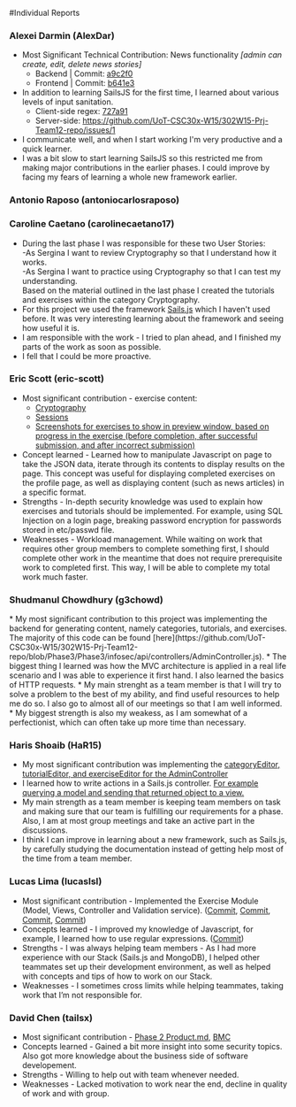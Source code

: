 #Individual Reports

<h3>Alexei Darmin (AlexDar)</h3>  
<ul>
  <li>Most Significant Technical Contribution: News functionality <i>[admin can create, edit, delete news stories]</i>
    <ul>
      <li>Backend | Commit: <a href="https://github.com/UoT-CSC30x-W15/302W15-Prj-Team12-repo/commit/a9c2f0e19724151dcebb21358c3e5e16e413b60a">a9c2f0</a></li>
      <li>Frontend | Commit: <a href="https://github.com/UoT-CSC30x-W15/302W15-Prj-Team12-repo/commit/b641e39ea99a9f4b90f1b516087f6fb3550a30a7">b641e3</a>
    </ul>
  </li>
  <li>In addition to learning SailsJS for the first time, I learned about various levels of input sanitation.
    <ul>
      <li>Client-side regex: <a href="https://github.com/UoT-CSC30x-W15/302W15-Prj-Team12-repo/commit/727a91bfc77948f5f1b5860b30de68d864e34ac6">727a91</a></li>
      <li>Server-side: <a href="https://github.com/UoT-CSC30x-W15/302W15-Prj-Team12-repo/issues/1">https://github.com/UoT-CSC30x-W15/302W15-Prj-Team12-repo/issues/1</a>
    </ul>
  </li>
  <li>I communicate well, and when I start working I'm very productive and a quick learner.</li>
  <li>I was a bit slow to start learning SailsJS so this restricted me from making major contributions in the earlier phases.  I could improve by facing my fears of learning a whole new framework earlier.</li>
</ul>



<h3>Antonio Raposo (antoniocarlosraposo)</h3>

<h3>Caroline Caetano (carolinecaetano17)</h3> 
<ul>
  <li>
    During the last phase I was responsible for these two User Stories:<br>
    -As Sergina I want to review Cryptography so that I understand how it works.<br>
    -As Sergina I want to practice using Cryptography so that I can test my understanding.<br>
    Based on the material outlined in the last phase I created the tutorials and exercises within the category Cryptography.
  </li>
  <li>
    For this project we used the framework <a href= "http://sailsjs.org/#!/">Sails.js</a> which I haven't used before. It was very interesting learning about the framework and seeing how useful it is.
  </li>
  <li> 
  I am responsible with the work - I tried to plan ahead, and I finished my parts of the work as soon as possible.
  </li>
  <li> I fell that I could be more proactive.</li>
</ul>

<h3>Eric Scott (eric-scott)</h3>  
<ul>
    <li>
        Most significant contribution - exercise content:
        <br>
        <ul>
            <li><a href="https://github.com/UoT-CSC30x-W15/302W15-Prj-Team12-repo/commit/ac3717d4622bb0f8981d15d48daddd8da6226b73">Cryptography</a></li>
            <li><a href="https://github.com/UoT-CSC30x-W15/302W15-Prj-Team12-repo/commit/96d8eed157f121d9c47f96f23533a484f242358e">Sessions</a></li>
            <li><a href="https://github.com/UoT-CSC30x-W15/302W15-Prj-Team12-repo/commit/3c7efc7283796d6ff63f0d6eab3a2c2d14546267">Screenshots for exercises to show in preview window, based on progress in the exercise (before completion, after successful submission, and after incorrect submission)</a></li>
        </ul>
    </li>
    <li>
        Concept learned - Learned how to manipulate Javascript on page to take the JSON data, iterate through its contents to display results on the page. This concept was useful for displaying completed exercises on the profile page, as well as displaying content (such as news articles) in a specific format.
    </li>
    <li>
        Strengths - In-depth security knowledge was used to explain how exercises and tutorials should be implemented. For example, using SQL Injection on a login page, breaking password encryption for passwords stored in etc/passwd file. 
    </li>
    <li>
        Weaknesses - Workload management. While waiting on work that requires other group members to complete something first, I should complete other work in the meantime that does not require prerequisite work to completed first. This way, I will be able to complete my total work much faster. 
    </li>
</ul>

<h3>Shudmanul Chowdhury (g3chowd)</h3>
* My most significant contribution to this project was implementing the backend for generating content, namely categories, tutorials, and exercises. The majority of this code can be found [here](https://github.com/UoT-CSC30x-W15/302W15-Prj-Team12-repo/blob/Phase3/Phase3/infosec/api/controllers/AdminController.js).
* The biggest thing I learned was how the MVC architecture is applied in a real life scenario and I was able to experience it first hand. I also learned the basics of HTTP requests.
* My main strenght as a team member is that I will try to solve a problem to the best of my ability, and find useful resources to help me do so. I also go to almost all of our meetings so that I am well informed.
* My biggest strength is also my weakess, as I am somewhat of a perfectionist, which can often take up more time than necessary.

<h3>Haris Shoaib (HaR15)</h3>  

* My most significant contribution was implementing the <a href="https://github.com/UoT-CSC30x-W15/302W15-Prj-Team12-repo/commit/81cf4301fad7ccd6bca0de8b5919b6d5ad2529">categoryEditor, tutorialEditor, and exerciseEditor for the AdminController</a>
* I learned how to write actions in a Sails.js controller. <a href="https://github.com/UoT-CSC30x-W15/302W15-Prj-Team12-repo/commit/554f6b425e972bee14d94e1c94ccd85bcf7554f6">For example querying a model and sending that returned object to a view.</a>
* My main strength as a team member is keeping team members on task and making sure that our team is fulfilling our requirements for a phase. Also, I am at most group meetings and take an active part in the discussions. 
* I think I can improve in learning about a new framework, such as Sails.js, by carefully studying the documentation instead of getting help most of the time from a team member. 


<h3>Lucas Lima (lucaslsl)</h3>

<ul>
  <li>Most significant contribution - Implemented the Exercise Module (Model, Views, Controller and Validation service).
  (<a href="https://github.com/UoT-CSC30x-W15/302W15-Prj-Team12-repo/commit/6389d23637849142e6e8128fee0ba66606909678">Commit</a>, <a href="https://github.com/UoT-CSC30x-W15/302W15-Prj-Team12-repo/commit/80c5d31710eee16717e79d8b898913b1d4e20910">Commit</a>, <a href="https://github.com/UoT-CSC30x-W15/302W15-Prj-Team12-repo/commit/e29df993267eb960858f68e589afaf60e30ec602">Commit</a>, <a href="https://github.com/UoT-CSC30x-W15/302W15-Prj-Team12-repo/commit/b315a87fc97d26b70746b523b032a26b7849db5f">Commit</a>)
  </li>
  <li>Concepts learned - I improved my knowledge of Javascript, for example, I learned how to use regular expressions. (<a href="https://github.com/UoT-CSC30x-W15/302W15-Prj-Team12-repo/commit/6389d23637849142e6e8128fee0ba66606909678">Commit</a>)</li>
  <li>Strengths - I was always helping team members - As I had more experience with our Stack (Sails.js and MongoDB), I helped other teammates set up their development environment, as well as helped with concepts and tips of how to work on our Stack. </li>
  <li>Weaknesses - I sometimes cross limits while helping teammates, taking work that I’m not responsible for.</li>
</ul>

<h3>David Chen (tailsx)</h3>
<ul>
  <li>Most significant contribution - <a href="https://github.com/UoT-CSC30x-W15/302W15-Prj-Team12-repo/blob/Phase3/Phase2/PRODUCT.md">Phase 2 Product.md</a>, 
    <a href="https://canvanizer.com/canvas/hHNO_iiUWgA">BMC</a></li>
  <li>Concepts learned - Gained a bit more insight into some security topics.  Also got more knowledge about the business side of software developement.</li>
  <li>Strengths - Willing to help out with team whenever needed.  </li>
  <li>Weaknesses - Lacked motivation to work near the end, decline in quality of work and with group.</li>
</ul>
